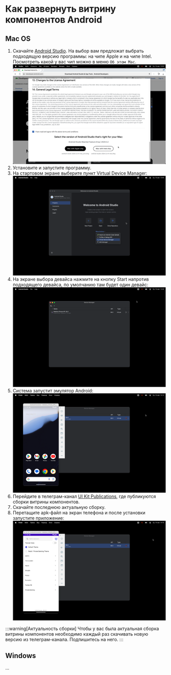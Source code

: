 # Как развернуть витрину компонентов Android

## Mac OS

1. Скачайте [Android Studio](https://developer.android.com/studio). На выбор вам предложат выбрать подходящую версию программы: на чипе Apple и на чипе Intel. Посмотреть какой у вас чип можно в меню `Об этом Mac`.
   ![Какой чип](./apple-or-intel.png)
2. Установите и запустите программу.
3. На стартовом экране выберите пункт Virtual Device Manager:
   ![Virtual Device Manager](./vdm.png)
4. На экране выбора девайса нажмите на кнопку Start напротив подходящего девайса, по умолчанию там будет один девайс:
   ![Device](./device.png)
5. Система запустит эмулятор Android:
   ![Emulator](./emulator.png)
6. Перейдите в телеграм-канал [UI Kit Publications](https://t.me/+4W6R_GLvh-5lZTQy), где публикуются сборки витрины компонентов.
7. Скачайте последнюю актуальную сборку.
8. Перетащите apk-файл на экран телефона и после установки запустите приложение:
   ![App](./app.png)

:::warning[Актуальность сборки]
Чтобы у вас была актуальная сборка витрины компонентов необходимо каждый раз скачивать новую версию из телеграм-канала. Подпишитесь на него.
:::

## Windows

...
